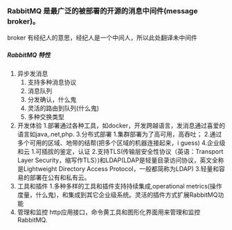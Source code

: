 ### RabbitMQ 是最广泛的被部署的开源的消息中间件(message broker)。
broker 有经纪人的意思，经纪人是一个中间人，所以此处翻译未中间件
##### RabbitMQ 特性

1. 异步发消息
   1. 支持多种消息协议
   2. 消息队列
   3. 分发确认，什么鬼
   4. 灵活的路由到队列(什么鬼)
   5. 多种交换类型
2. 开发体验
   1.部署通过各种工具，如docker，开发跨越语言，发消息通过喜爱的语言如java,.net,php.
3.分布式部署
   1.集群部署为了高可用，高吞吐；
   2.通过多个可用的区域、地带的结帮(把多个区域的机器连接起来，i guess)
4.企业级和云
   1.可插拔的鉴定，认证
   2.支持TLS(传输层安全性协议（英语：Transport Layer Security，缩写作TLS）)和LDAP(LDAP是轻量目录访问协议，英文全称是Lightweight Directory Access Protocol，一般都简称为LDAP)
   3.轻量和容易的部署在公有和私有云。
5. 工具和插件
   1.多种多样的工具和插件支持持续集成,operational metrics(操作度量，什么鬼)，和集成到其它企业级系统。灵活的插件方式扩展RabbitMQ功能
6. 管理和监控
   http应用接口，命令黄工具和图形化界面用来管理和监控RabbitMQ.
